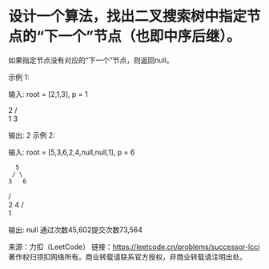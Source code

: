 # 设计一个算法，找出二叉搜索树中指定节点的“下一个”节点（也即中序后继）。

如果指定节点没有对应的“下一个”节点，则返回null。

示例 1:

输入: root = [2,1,3], p = 1

2
/ \
1   3

输出: 2
示例 2:

输入: root = [5,3,6,2,4,null,null,1], p = 6

      5
     / \
    3   6
/ \
2   4
/   
1

输出: null
通过次数45,602提交次数73,564

来源：力扣（LeetCode）
链接：https://leetcode.cn/problems/successor-lcci
著作权归领扣网络所有。商业转载请联系官方授权，非商业转载请注明出处。
